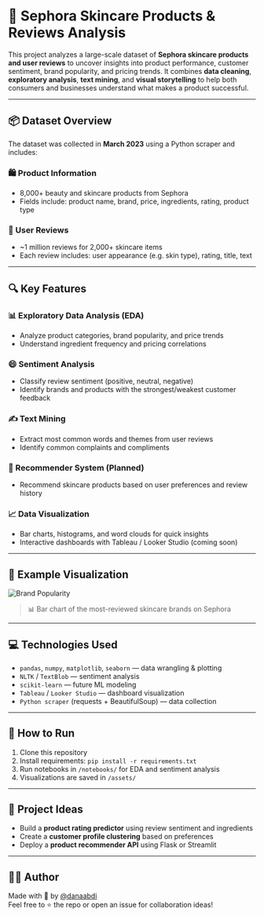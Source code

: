 # 💄 Sephora Skincare Products & Reviews Analysis

This project analyzes a large-scale dataset of **Sephora skincare products and user reviews** to uncover insights into product performance, customer sentiment, brand popularity, and pricing trends. It combines **data cleaning**, **exploratory analysis**, **text mining**, and **visual storytelling** to help both consumers and businesses understand what makes a product successful.

---

## 📦 Dataset Overview

The dataset was collected in **March 2023** using a Python scraper and includes:

### 🛍️ Product Information
- 8,000+ beauty and skincare products from Sephora
- Fields include: product name, brand, price, ingredients, rating, product type

### 💬 User Reviews
- ~1 million reviews for 2,000+ skincare items
- Each review includes: user appearance (e.g. skin type), rating, title, text

---

## 🔍 Key Features

### 📊 Exploratory Data Analysis (EDA)
- Analyze product categories, brand popularity, and price trends
- Understand ingredient frequency and pricing correlations

### 😄 Sentiment Analysis
- Classify review sentiment (positive, neutral, negative)
- Identify brands and products with the strongest/weakest customer feedback

### ✍️ Text Mining
- Extract most common words and themes from user reviews
- Identify common complaints and compliments

### 🤖 Recommender System (Planned)
- Recommend skincare products based on user preferences and review history

### 📈 Data Visualization
- Bar charts, histograms, and word clouds for quick insights
- Interactive dashboards with Tableau / Looker Studio (coming soon)

---

## 🧪 Example Visualization

![Brand Popularity](assets/brand_popularity_barplot.png)

> 📊 Bar chart of the most-reviewed skincare brands on Sephora

---

## 💻 Technologies Used

- `pandas`, `numpy`, `matplotlib`, `seaborn` — data wrangling & plotting  
- `NLTK` / `TextBlob` — sentiment analysis  
- `scikit-learn` — future ML modeling  
- `Tableau` / `Looker Studio` — dashboard visualization  
- `Python scraper` (requests + BeautifulSoup) — data collection  

---

## 🚀 How to Run

1. Clone this repository  
2. Install requirements: `pip install -r requirements.txt`  
3. Run notebooks in `/notebooks/` for EDA and sentiment analysis  
4. Visualizations are saved in `/assets/`

---

## 🧠 Project Ideas

- Build a **product rating predictor** using review sentiment and ingredients
- Create a **customer profile clustering** based on preferences
- Deploy a **product recommender API** using Flask or Streamlit

---

## 👩‍💻 Author

Made with 💜 by [@danaabdi](https://github.com/danaabdi)  
Feel free to ⭐ the repo or open an issue for collaboration ideas!

